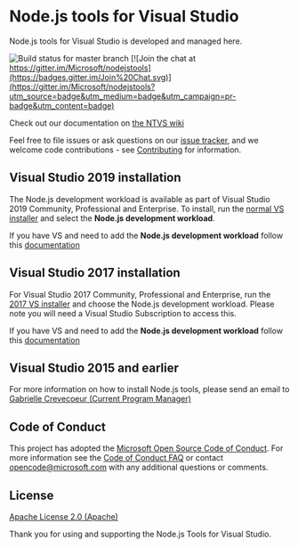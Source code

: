 # Node.js tools for Visual Studio

Node.js tools for Visual Studio is developed and managed here.

![Build status for master branch](https://devdiv.visualstudio.com/_apis/public/build/definitions/0bdbc590-a062-4c3f-b0f6-9383f67865ee/4492/badge)
[![Join the chat at https://gitter.im/Microsoft/nodejstools](https://badges.gitter.im/Join%20Chat.svg)](https://gitter.im/Microsoft/nodejstools?utm_source=badge&utm_medium=badge&utm_campaign=pr-badge&utm_content=badge)


Check out our documentation on [the NTVS wiki](https://github.com/Microsoft/nodejstools/wiki) 

Feel free to file issues or ask questions on our [issue tracker](http://github.com/Microsoft/nodejstools/issues), 
and we welcome code contributions - see 
[Contributing](https://github.com/Microsoft/nodejstools/blob/master/.github/CONTRIBUTING.md) for information. 

## Visual Studio 2019 installation

The Node.js development workload is available as part of Visual Studio 2019 Community, Professional 
and Enterprise. 
To install, run the [normal VS installer](https://visualstudio.com/vs/downloads?wt.mc_id=github_microsoft_com) 
and select the **Node.js development workload**.

If you have VS and need to add the **Node.js development workload** follow this [documentation](https://docs.microsoft.com/en-us/visualstudio/install/modify-visual-studio?view=vs-2019)

## Visual Studio 2017 installation

For Visual Studio 2017 Community, Professional and Enterprise, run the [2017 VS installer](https://visualstudio.microsoft.com/vs/older-downloads/) and choose the Node.js development workload. Please note you will need a Visual Studio Subscription to access this. 

If you have VS and need to add the **Node.js development workload** follow this [documentation](https://docs.microsoft.com/en-us/visualstudio/install/modify-visual-studio?view=vs-2017)

## Visual Studio 2015 and earlier

For more information on how to install Node.js tools, please send an email to [Gabrielle Crevecoeur (Current Program Manager)](mailto:gacreve@microsoft.com?subject=Installing%20Node.js%20Tools%20For%20Early%20Versions%20Of%20VS)

## Code of Conduct

This project has adopted the [Microsoft Open Source Code of Conduct](https://opensource.microsoft.com/codeofconduct/). 
For more information see the [Code of Conduct FAQ](https://opensource.microsoft.com/codeofconduct/faq/) or 
contact [opencode@microsoft.com](mailto:opencode@microsoft.com) with any additional questions or comments.

## License
[Apache License 2.0 (Apache)](https://github.com/Microsoft/nodejstools/blob/master/LICENSE)

Thank you for using and supporting the Node.js Tools for Visual Studio.
